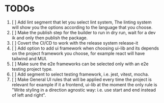 # TODOs

1. [ ] Add lint segment that let you select lint system, The linting system will show you the options according to the language that you choose.
2. [ ] Make the publish step for the builder to run in dry run, wait for a dev ik and only then publish the package.
3. [ ] Covert the CI/CD to work with the release system release-it
4. [ ] Add option to add ui framework when choosing ui-lib and its depends on the project framework you choose, for example react will have tailwind and MUI.
5. [ ] Make sure the e2e frameworks can be selected only with an e2e testing project type.
6. [ ] Add segment to select testing framework, i.e. jest, vitest, mocha.
7. [ ] Make General UI rules that will be applied every time the project is relevant for example if it a frontend, ui-lib at the moment the only rule is "Write styling in a direction agnostic way: i.e. use start and end instead of left and right".
